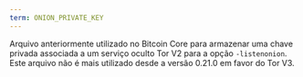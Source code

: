 ```yaml
---
term: ONION_PRIVATE_KEY
---
```


Arquivo anteriormente utilizado no Bitcoin Core para armazenar uma chave privada associada a um serviço oculto Tor V2 para a opção `-listenonion`. Este arquivo não é mais utilizado desde a versão 0.21.0 em favor do Tor V3.